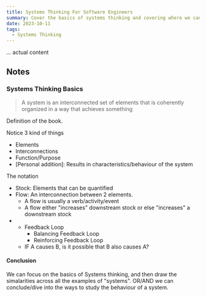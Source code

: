 ```yaml
---
title: Systems Thinking For Software Engineers
summary: Cover the basics of systems thinking and covering where we can recognize systems and applications in the software engineering field.
date: 2023-10-11
tags: 
  - Systems Thinking
---
```


... actual content





## Notes

### Systems Thinking Basics

> A system is an interconnected set of elements that is coherently organized in a way that achieves something

Definition of the book.

Notice 3 kind of things
* Elements
* Interconnections
* Function/Purpose
* [Personal addition]: Results in characteristics/behaviour of the system

The notation
* Stock: Elements that can be quantified
* Flow: An interconnection between 2 elements.
    * A flow is usually a verb/activity/event
    * A flow either "increases" downstream stock or else "increases" a downstream stock
* [Personal Addtion-ish]: Behaviours/dynamics
    * Feedback Loop
        * Balancing Feedback Loop
        * Reinforcing Feedback Loop
    * IF A causes B, is it possible that B also causes A?

#### Conclusion

We can focus on the basics of Systems thinking, and then draw the simalarities across all the examples of "systems". OR/AND we can conclude/dive into the ways to study the behaviour of a system.